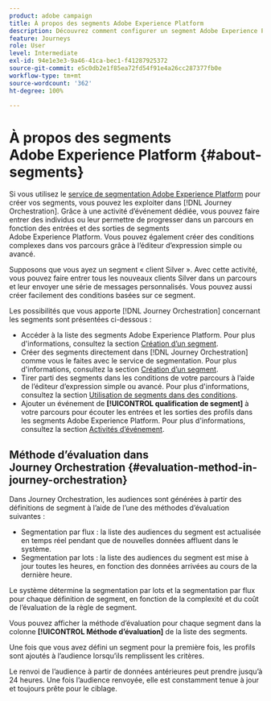 ```yaml
---
product: adobe campaign
title: À propos des segments Adobe Experience Platform
description: Découvrez comment configurer un segment Adobe Experience Platform
feature: Journeys
role: User
level: Intermediate
exl-id: 94e1e3e3-9a46-41ca-bec1-f41287925372
source-git-commit: e5c0db2e1f85ea72fd54f91e4a26cc287377fb0e
workflow-type: tm+mt
source-wordcount: '362'
ht-degree: 100%

---
```


# À propos des segments Adobe Experience Platform {#about-segments}

Si vous utilisez le [service de segmentation Adobe Experience Platform](https://experienceleague.adobe.com/docs/experience-platform/segmentation/home.html?lang=fr) pour créer vos segments, vous pouvez les exploiter dans [!DNL Journey Orchestration]. Grâce à une activité d’événement dédiée, vous pouvez faire entrer des individus ou leur permettre de progresser dans un parcours en fonction des entrées et des sorties de segments Adobe Experience Platform. Vous pouvez également créer des conditions complexes dans vos parcours grâce à l’éditeur d’expression simple ou avancé.

Supposons que vous ayez un segment « client Silver ». Avec cette activité, vous pouvez faire entrer tous les nouveaux clients Silver dans un parcours et leur envoyer une série de messages personnalisés. Vous pouvez aussi créer facilement des conditions basées sur ce segment.

Les possibilités que vous apporte [!DNL Journey Orchestration] concernant les segments sont présentées ci-dessous :

* Accéder à la liste des segments Adobe Experience Platform. Pour plus d&#39;informations, consultez la section [Création d’un segment](../segment/creating-a-segment.md).
* Créer des segments directement dans [!DNL Journey Orchestration] comme vous le faites avec le service de segmentation. Pour plus d&#39;informations, consultez la section [Création d’un segment](../segment/creating-a-segment.md).
* Tirer parti des segments dans les conditions de votre parcours à l’aide de l’éditeur d’expression simple ou avancé. Pour plus d&#39;informations, consultez la section [Utilisation de segments dans des conditions](../segment/using-a-segment.md).
* Ajouter un événement de **[!UICONTROL qualification de segment]** à votre parcours pour écouter les entrées et les sorties des profils dans les segments Adobe Experience Platform. Pour plus d&#39;informations, consultez la section [Activités d’événement](../building-journeys/segment-qualification-events.md).

## Méthode d’évaluation dans Journey Orchestration {#evaluation-method-in-journey-orchestration}

Dans Journey Orchestration, les audiences sont générées à partir des définitions de segment à l’aide de l’une des méthodes d’évaluation suivantes :

* Segmentation par flux : la liste des audiences du segment est actualisée en temps réel pendant que de nouvelles données affluent dans le système.
* Segmentation par lots : la liste des audiences du segment est mise à jour toutes les heures, en fonction des données arrivées au cours de la dernière heure.

Le système détermine la segmentation par lots et la segmentation par flux pour chaque définition de segment, en fonction de la complexité et du coût de l’évaluation de la règle de segment.

Vous pouvez afficher la méthode d’évaluation pour chaque segment dans la colonne **[!UICONTROL Méthode d’évaluation]** de la liste des segments.

Une fois que vous avez défini un segment pour la première fois, les profils sont ajoutés à l’audience lorsqu’ils remplissent les critères.

Le renvoi de l’audience à partir de données antérieures peut prendre jusqu’à 24 heures. Une fois l’audience renvoyée, elle est constamment tenue à jour et toujours prête pour le ciblage.
